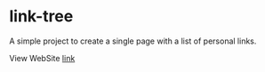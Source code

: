# link-tree
A simple project to create a single page with a list of personal links. 

View WebSite [link](https://abreurafaelmaia.github.io/link-tree/)
